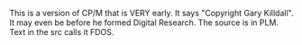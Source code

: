 This is a version of CP/M that is VERY early. It says "Copyright Gary Killdall". It may even be before he formed Digital Research. The source is in PLM. Text in the src calls it FDOS.